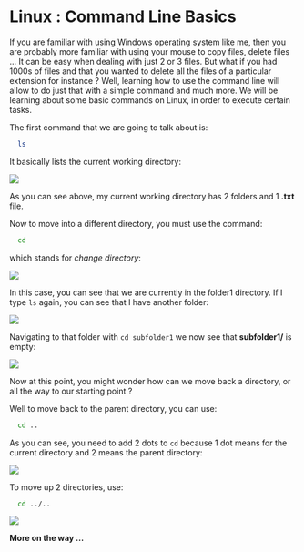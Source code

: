
# Linux : Command Line Basics

If you are familiar with using Windows operating system like me, then you are probably more familiar with using your mouse to copy files, delete files ... It can be easy when dealing with just 2 or 3 files. But what if you had 1000s of files and that you wanted to delete all the files of a particular extension for instance ? Well, learning how to use the command line will allow to do just that with a simple command and much more. We will be learning about some basic commands on Linux, in order to execute certain tasks.

The first command that we are going to talk about is:

```bash
  ls 
```

It basically lists the current working directory:

![](https://user-images.githubusercontent.com/55968528/129979403-e2a9d69e-d46e-4310-89ee-850fd7927f97.png)

As you can see above, my current working directory has 2 folders and 1 **.txt** file.

Now to move into a different directory, you must use the command:

```bash
  cd
```

which stands for *change directory*:

![](https://user-images.githubusercontent.com/55968528/130364976-41f12944-8ba9-4479-8ec5-bcbd6df745b5.png)

In this case, you can see that we are currently in the folder1 directory. If I type `ls` again, you can see that I have another folder:

![](https://user-images.githubusercontent.com/55968528/130364431-11cf06dd-7dcd-40a4-9c2a-870f43a82d87.png)

Navigating to that folder with `cd subfolder1`  we now see that **subfolder1/** is empty:

![](https://user-images.githubusercontent.com/55968528/130364366-c8d5465b-8029-44d2-92e5-531873e2a709.png)

Now at this point, you might wonder how can we move back a directory, or all the way to our starting point ?

Well to move back to the parent directory, you can use:

```bash
  cd ..
```

As you can see, you need to add 2 dots to `cd` because 1 dot means for the current directory and 2 means the parent directory:

![](https://user-images.githubusercontent.com/55968528/130364839-e2ea8e2e-7aed-4b44-ba0b-648a82a6ba15.png)

To move up 2 directories, use:

```bash
  cd ../..
```

![](https://user-images.githubusercontent.com/55968528/130364900-4e2cacc2-5363-4351-8f2f-0652249e6385.png)

**More on the way ...**
